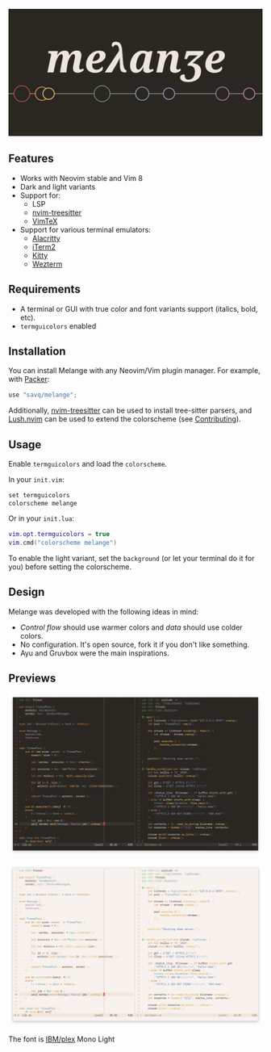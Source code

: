 ![logo](./.assets/melange-logo.png)

## Features
- Works with Neovim stable and Vim 8
- Dark and light variants
- Support for:
  - LSP
  - [nvim-treesitter](https://github.com/nvim-treesitter/nvim-treesitter)
  - [VimTeX](https://github.com/lervag/vimtex)
- Support for various terminal emulators:
  - [Alacritty](https://github.com/alacritty/alacritty)
  - [iTerm2](https://github.com/gnachman/iTerm2)
  - [Kitty](https://github.com/kovidgoyal/kitty)
  - [Wezterm](https://github.com/wez/wezterm)


## Requirements
* A terminal or GUI with true color and font variants support (italics, bold, etc).
* `termguicolors` enabled


## Installation
You can install Melange with any Neovim/Vim plugin manager.
For example, with [Packer](https://github.com/wbthomason/packer.nvim):

```lua
use "savq/melange";
```

Additionally, [nvim-treesitter](https://github.com/nvim-treesitter/nvim-treesitter)
can be used to install tree-sitter parsers,
and [Lush.nvim](https://github.com/rktjmp/lush.nvim)
can be used to extend the colorscheme (see [Contributing](./CONTRIBUTING.md)).


## Usage
Enable `termguicolors` and load the `colorscheme`.

In your `init.vim`:
```vim
set termguicolors
colorscheme melange
```

Or in your `init.lua`:
```lua
vim.opt.termguicolors = true
vim.cmd("colorscheme melange")
```

To enable the light variant, set the `background` (or let your terminal do it for you)
before setting the colorscheme.


## Design
Melange was developed with the following ideas in mind:

* _Control flow_ should use warmer colors and _data_ should use colder colors.
* No configuration. It's open source, fork it if you don't like something.
* Ayu and Gruvbox were the main inspirations.


## Previews

![melange_dark_preview](./.assets/melange_dark_preview.png)

![melange_light_preview](./.assets/melange_light_preview.png)

The font is [IBM/plex](https://github.com/IBM/plex) Mono Light
